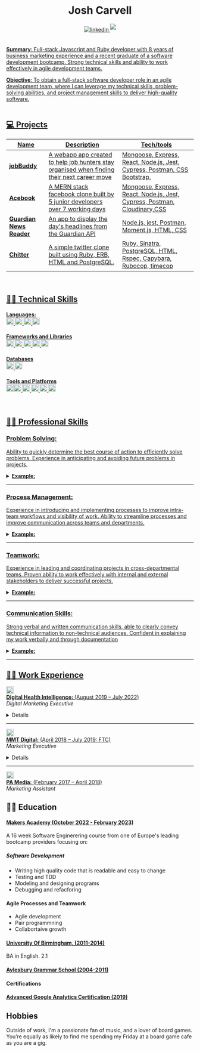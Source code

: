 <h1 align="center">Josh Carvell </h1>


<div align="center">
  <a href="https://www.linkedin.com/in/joshcarvell/" target="_blank">
<img src="https://img.shields.io/badge/linkedin:  Connect-%2300acee.svg?color=405DE6&style=for-the-badge&logo=linkedin&logoColor=white" alt=linkedin style="margin-bottom: 5px;"/> <a href="mailto:j_carvell@hotmail.co.uk" target="_blank">
<img src="https://img.shields.io/badge/j_carvell@hotmail.co.uk-%23EA4335.svg?style=for-the-badge&logo=gmail&logoColor=white" t=mail style="margin-bottom: 5px;" />
</div>
<br>

**Summary**: Full-stack Javascript and Ruby developer with 8 years of business marketing experience and a recent graduate of a software development bootcamp. Strong technical skills and ability to work effectively in agile development teams.

**Objective**: To obtain a full-stack software developer role in an agile development team, where I can leverage my technical skills, problem-solving abilities, and project management skills to deliver high-quality software. 
<br />
<br />

## 💻  Projects

| Name                         | Description                                                                                   | Tech/tools        |
| ---------------------------- | ----------------------------------------------------------------------------------------------| ----------------- |
| [**jobBuddy**](https://github.com/NicolaHearn/jobBuddy)                  |A webapp app  created to help job hunters stay organised when finding their next career move  | Mongoose, Express, React, Node.js, Jest, Cypress, Postman, CSS Bootstrap,  |
| [**Acebook**](https://github.com/jillwones/acebook-mern) | A MERN stack facebook clone built by 5 junior developers over 7 working days |Mongoose, Express, React, Node.js, Jest, Cypress, Postman, Cloudinary,CSS         |
| [**Guardian News Reader**](https://github.com/jxc136/news-summary-challenge) | An app to display the day's headlines from the Guardian API | Node.js, jest, Postman, Moment.js, HTML, CSS        |
| [**Chitter** ](https://github.com/jxc136/chitter-challenge)| A simple twitter clone built using Ruby, ERB, HTML and PostgreSQL.        | Ruby, Sinatra, PostgreSQL, HTML, Rspec, Capybara, Rubocop, timecop

<br />
    
## 🧑‍💻 Technical Skills

#### Languages: <br><img height="20" src="https://img.shields.io/badge/-JavaScript-F7DF1E?logo=JavaScript&logoColor=white" />  <img height="20" src="https://img.shields.io/badge/-Ruby-CC342D?logo=Ruby&logoColor=white" /> <img height="20" src="https://img.shields.io/badge/-HTML-E34F26?logo=HTML5&logoColor=white" />  <img height="20" src="https://img.shields.io/badge/-CSS-1572B6?logo=CSS3&logoColor=white" /> 

#### Frameworks and Libraries <br><img height="20" src="https://img.shields.io/badge/-NodeJS-339933?logo=Node.js&logoColor=white" /> <img height="20" src="https://img.shields.io/badge/-Rails-CC0000?logo=rubyonrails&logocolor=white" /> <img height="20" src="https://img.shields.io/badge/-ReactJs-61DAFB?logo=react&logoColor=white" /> <img height="20" src="https://img.shields.io/badge/-Express-000000?logo=Express&logoColor=white" />  <img height="20" src="https://img.shields.io/badge/-Sinatra-ffffff?logo=rubysinatra&logoColor=000000" />

#### Databases<br><img height="20" src="https://img.shields.io/badge/-MongoDB-47A248?logo=MongoDB&logoColor=white" /> <img height="20" src="https://img.shields.io/badge/-PostgreSQL-4169E1?logo=PostgreSQL&logoColor=white" />

#### Tools and Platforms <br><img height="20" src="https://img.shields.io/badge/-Postman-FF6C37?logo=postman&logoColor=ffffff" /><img height="20" src="https://img.shields.io/badge/-ESLint-4B32C3?logo=ESLint&logoColor=white" /> <img height="20" src="https://img.shields.io/badge/-Jest-C21325?logo=Jest&logoColor=white" /> <img height="20" src="https://img.shields.io/badge/-RSpec-CC342D?logo=Ruby&logoColor=white" /> <img height="20" src="https://img.shields.io/badge/-Git-F05032?logo=Git&logoColor=white" /> <img height="20" src="https://img.shields.io/badge/-Rubocop-ffffff?logo=RuboCop&logoColor=000000" /> 

<br />

## 👨‍🎓  Professional Skills 
### Problem Solving:

Ability to quickly determine the best course of action to efficiently solve problems.
Experience in anticipating and avoiding future problems in projects.
<details>
<summary>
  <strong>Example:</strong>

</summary> 

```
Led a team of students in a MERN stack development project, despite having limited knowledge of the technologies. 
I devised a learning curriculum and minimum knowledge criteria to ensure the team was prepared to work on the project, 
resulting in successful completion of all project requirements.
```
</details>
<hr/>

### Process Management:


Experience in introducing and implementing processes to improve intra-team workflows and visibility of work.
Ability to streamline processes and improve communication across teams and departments.
<details>
<summary>
  <strong>Example:</strong>

</summary>
  
```
Introduced agile and XP processes in each of the team projects I led, using kanban boards and regular code reviews to 
create clear and simple workflows and allow every team member to easily see the state of a project.
```

</details>
<hr/>

### Teamwork:

Experience in leading and coordinating projects in cross-departmental teams.
Proven ability to work effectively with internal and external stakeholders to deliver successful projects.
<details>
<summary>
  <strong>Example:</strong>

</summary> 

```
Led and coordinated each of my group projects at Makers Academy, running daily standups and retros, 
assisting team members that needed support and ensuring that teams had a productive and supportive team environment.
```
  
</details>
<hr/>

### Communication Skills:
Strong verbal and written communication skills, able to clearly convey technical information to non-technical audiences.
Confident in explaining my work verbally and through documentation

<details>
<summary>
  <strong>Example:</strong>

</summary> 
  
```
Led projects that required direct communication with external stakeholders, effectively briefing and evaluating work, 
receiving and executing on client briefs, and providing project updates and billing time.
```
</details>
<hr/>

## 🧑‍💼  Work Experience
<a href="https://www.digitalhealth.net/"><img height="20" src="https://i.imgur.com/1XBVQNN.png" /> </a>
<br>
 <a href="https://www.digitalhealth.net/"> <strong> Digital Health Intelligence: </strong> (August 2019 – July 2022) </a>
<br />
<em>Digital Marketing Executive</em>
<details>
<summary>Details</summary> 
<br>

* Delivered audience acquisition activities for Digital Health’s main news website, events, and community networks through cross-channel digital marketing
* Oversaw the planning, production, and delivery of email marketing campaigns to increase traffic and leads
* Created, co-ordinated and disseminated marketing collateral across digital channels to support lead generation
* Developed and executed the marketing plan and all campaigns for the company’s annual pitch competition
* Created, managed and maintained event marketing websites using Wordpress, creating and updating content alongside designers and developers
* Organised the creation of event marketing brochures to support lead nurturing, writing marketing copy and overseeing the design process with an external designer
* Oversaw the overall marketing schedule, including planning, creating and scheduling email campaigns, display ads, and social media campaigns
* Created, managed and implemented a cohesive marketing data strategy
* Developed new marketing lists and audience segments using CRM data
* Tracked the impact of all marketing activity, providing weekly web analytics and marketing KPI reports before analysing them to recommend improvements to campaigns
* Led the marketing function for a new community hub for the FutureNHS platform, creating and executing the digital marketing strategy for NHSX

</details>
<hr/>


<a href="https://mmtdigital.co.uk/"> <img height="20" src="https://i.imgur.com/yzkjwCr.png" /> </a>
<br />
    <a href="https://mmtdigital.co.uk/"><strong>MMT Digital:</strong> (April 2018 – July 2019: FTC) </a>
<br />
<em> Marketing Executive </em>
<details>
<summary>Details</summary> 
<br>

* Responsible for cross channel marketing campaigns for a UX and Software Development agency
* Managed the companys CMS, creating and editing landing pages and blog posts 
* Oversaw the SEO overhaul of the company website, working with a digital strategist to research, create and update metadata for key pages
* Responsible for the conception, writing, editing, proofreading and delivery of marketing copy for internal and external audiences
* Project managed the partner programme of our key solutions provider, organising tasks and securing resource  
* Created the company’s social media strategy and posted engaging and professional content
* Managed the marketing budget, overseeing expenditure and reporting to finance
* Oversaw the creation and maintenance of client CRM data, resourcing briefing and managing administrative support 
* Responsible for briefing and signing off marketing work with internal and external designers 

</details>
<hr/>
<a href="https://pa.media/"><img height="20" src="https://i.imgur.com/imDTlaJ.png" /> </a>
<br>
    <a href="https://pa.media/"><strong>PA Media:</strong> (February 2017 – April 2018)</a>
<br />
<em> Marketing Assistant  </em>


## 👨‍🎓  Education

<h4> <a href="https://makers.tech/">  <strong> Makers Academy (October 2022 - February 2023) </strong>  </a> </h4> 


A 16 week Software Enginerering course from one of Europe's leading bootcamp providers focusing on:

##### Software Development

- Writing high quality code that is readable and easy to change 
- Testing and TDD
- Modeling and designing programs
- Debugging and refacforing

#### Agile Processes and Teamwork

* Agile development
* Pair programmning
* Collabortaive growth

<h4> <a href="https://www.birmingham.ac.uk/index.aspx">  <strong> University Of Birmingham, (2011-2014) </strong>  </a> </h4> 

BA in English. 2.1 

<h4> <a href="https://www.ags.bucks.sch.uk/">  <strong> Aylesbury Grammar School (2004-2011) </strong>  </a> </h4>

#### Certifications

<h4> <a href="https://analytics.google.com/analytics/academy/course/7">  <strong> Advanced Google Analytics Certification (2019) </strong>  </a> </h4>

## Hobbies

Outside of work, I'm a passionate fan of music, and a lover of board games. You’re equally as likely to find me spending my Friday at a board game cafe as you are a gig. 
